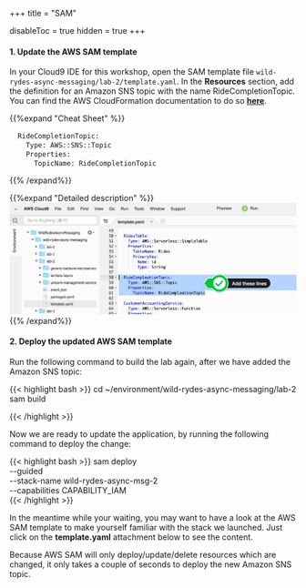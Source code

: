 +++
title = "SAM"

disableToc = true
hidden = true
+++

#### 1. Update the AWS SAM template

In your Cloud9 IDE for this workshop, open the SAM template file `wild-rydes-async-messaging/lab-2/template.yaml`. In the **Resources** section, add the definition for an Amazon SNS topic with the name RideCompletionTopic. You can find the AWS CloudFormation documentation to do so **[here](https://docs.aws.amazon.com/AWSCloudFormation/latest/UserGuide/aws-properties-sns-topic.html)**.

{{%expand "Cheat Sheet" %}}
```
  RideCompletionTopic:
    Type: AWS::SNS::Topic
    Properties:
      TopicName: RideCompletionTopic
```
{{% /expand%}}

{{%expand "Detailed description" %}}
![Step 1](step-1-sam.png)
{{% /expand%}}


#### 2. Deploy the updated AWS SAM template

Run the following command to build the lab again, after we have added the Amazon SNS topic:

{{< highlight bash >}}
cd ~/environment/wild-rydes-async-messaging/lab-2
sam build

{{< /highlight >}}


Now we are ready to update the application, by running the following command to deploy the change:  

{{< highlight bash >}}
sam deploy \
    --guided \
    --stack-name wild-rydes-async-msg-2 \
    --capabilities CAPABILITY_IAM    
{{< /highlight >}}

In the meantime while your waiting, you may want to have a look at the AWS SAM template to make yourself familiar with the stack we launched. Just click on the **template.yaml** attachment below to see the content.

Because AWS SAM will only deploy/update/delete resources which are changed, it only takes a couple of seconds to deploy the new Amazon SNS topic.
